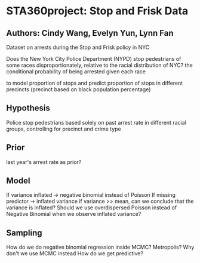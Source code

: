 # STA360project: Stop and Frisk Data
## Authors: Cindy Wang, Evelyn Yun, Lynn Fan
Dataset on arrests during the Stop and Frisk policy in NYC

Does the New York City Police Department (NYPD) stop pedestrians of some races disproportionately, relative to the racial distribution of NYC?
the conditional probability of being arrested given each race

to model proportion of stops and predict proportion of stops in different precincts (precinct based on black population percentage)

## Hypothesis 
Police stop pedestrians based solely on past arrest rate in different racial groups, controlling for precinct and crime type

## Prior
last year's arrest rate as prior?

## Model
If variance inflated -> negative binomial instead of Poisson
If missing predictor -> inflated variance
if variance >> mean, can we conclude that the variance is inflated?
Should we use overdispersed Poisson instead of Negative Binomial when we observe inflated variance?

## Sampling
How do we do negative binomial regression inside MCMC?
Metropolis?
Why don't we use MCMC instead
How do we get predictive?
